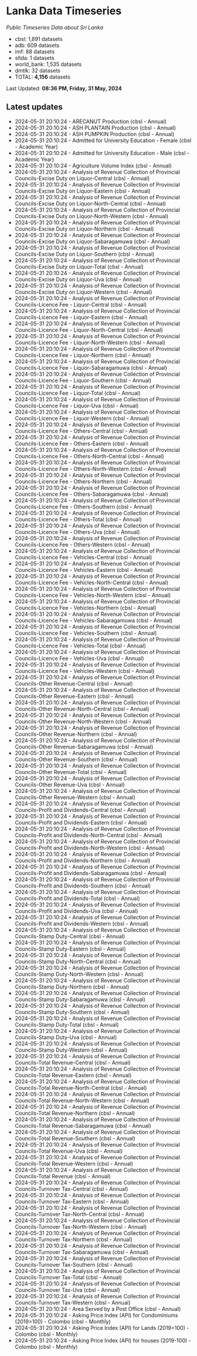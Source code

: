 # Lanka Data Timeseries
*Public Timeseries Data about Sri Lanka*

* cbsl: 1,891 datasets
* adb: 609 datasets
* imf: 88 datasets
* sltda: 1 datasets
* world_bank: 1,535 datasets
* dmtlk: 32 datasets
* TOTAL: **4,156** datasets

Last Updated: **08:36 PM, Friday, 31 May, 2024**

## Latest updates

* 2024-05-31 20:10:24 - ARECANUT Production (cbsl - Annual)
* 2024-05-31 20:10:24 - ASH PLANTAIN Production (cbsl - Annual)
* 2024-05-31 20:10:24 - ASH PUMPKIN Production (cbsl - Annual)
* 2024-05-31 20:10:24 - Admitted for University Education - Female (cbsl - Academic Year)
* 2024-05-31 20:10:24 - Admitted for University Education - Male (cbsl - Academic Year)
* 2024-05-31 20:10:24 - Agriculture Volume Index (cbsl - Annual)
* 2024-05-31 20:10:24 - Analysis of Revenue Collection of Provincial Councils-Excise Duty on Liquor-Central (cbsl - Annual)
* 2024-05-31 20:10:24 - Analysis of Revenue Collection of Provincial Councils-Excise Duty on Liquor-Eastern (cbsl - Annual)
* 2024-05-31 20:10:24 - Analysis of Revenue Collection of Provincial Councils-Excise Duty on Liquor-North-Central (cbsl - Annual)
* 2024-05-31 20:10:24 - Analysis of Revenue Collection of Provincial Councils-Excise Duty on Liquor-North-Western (cbsl - Annual)
* 2024-05-31 20:10:24 - Analysis of Revenue Collection of Provincial Councils-Excise Duty on Liquor-Northern (cbsl - Annual)
* 2024-05-31 20:10:24 - Analysis of Revenue Collection of Provincial Councils-Excise Duty on Liquor-Sabaragamuwa (cbsl - Annual)
* 2024-05-31 20:10:24 - Analysis of Revenue Collection of Provincial Councils-Excise Duty on Liquor-Southern (cbsl - Annual)
* 2024-05-31 20:10:24 - Analysis of Revenue Collection of Provincial Councils-Excise Duty on Liquor-Total (cbsl - Annual)
* 2024-05-31 20:10:24 - Analysis of Revenue Collection of Provincial Councils-Excise Duty on Liquor-Uva (cbsl - Annual)
* 2024-05-31 20:10:24 - Analysis of Revenue Collection of Provincial Councils-Excise Duty on Liquor-Western (cbsl - Annual)
* 2024-05-31 20:10:24 - Analysis of Revenue Collection of Provincial Councils-Licence Fee - Liquor-Central (cbsl - Annual)
* 2024-05-31 20:10:24 - Analysis of Revenue Collection of Provincial Councils-Licence Fee - Liquor-Eastern (cbsl - Annual)
* 2024-05-31 20:10:24 - Analysis of Revenue Collection of Provincial Councils-Licence Fee - Liquor-North-Central (cbsl - Annual)
* 2024-05-31 20:10:24 - Analysis of Revenue Collection of Provincial Councils-Licence Fee - Liquor-North-Western (cbsl - Annual)
* 2024-05-31 20:10:24 - Analysis of Revenue Collection of Provincial Councils-Licence Fee - Liquor-Northern (cbsl - Annual)
* 2024-05-31 20:10:24 - Analysis of Revenue Collection of Provincial Councils-Licence Fee - Liquor-Sabaragamuwa (cbsl - Annual)
* 2024-05-31 20:10:24 - Analysis of Revenue Collection of Provincial Councils-Licence Fee - Liquor-Southern (cbsl - Annual)
* 2024-05-31 20:10:24 - Analysis of Revenue Collection of Provincial Councils-Licence Fee - Liquor-Total (cbsl - Annual)
* 2024-05-31 20:10:24 - Analysis of Revenue Collection of Provincial Councils-Licence Fee - Liquor-Uva (cbsl - Annual)
* 2024-05-31 20:10:24 - Analysis of Revenue Collection of Provincial Councils-Licence Fee - Liquor-Western (cbsl - Annual)
* 2024-05-31 20:10:24 - Analysis of Revenue Collection of Provincial Councils-Licence Fee - Others-Central (cbsl - Annual)
* 2024-05-31 20:10:24 - Analysis of Revenue Collection of Provincial Councils-Licence Fee - Others-Eastern (cbsl - Annual)
* 2024-05-31 20:10:24 - Analysis of Revenue Collection of Provincial Councils-Licence Fee - Others-North-Central (cbsl - Annual)
* 2024-05-31 20:10:24 - Analysis of Revenue Collection of Provincial Councils-Licence Fee - Others-North-Western (cbsl - Annual)
* 2024-05-31 20:10:24 - Analysis of Revenue Collection of Provincial Councils-Licence Fee - Others-Northern (cbsl - Annual)
* 2024-05-31 20:10:24 - Analysis of Revenue Collection of Provincial Councils-Licence Fee - Others-Sabaragamuwa (cbsl - Annual)
* 2024-05-31 20:10:24 - Analysis of Revenue Collection of Provincial Councils-Licence Fee - Others-Southern (cbsl - Annual)
* 2024-05-31 20:10:24 - Analysis of Revenue Collection of Provincial Councils-Licence Fee - Others-Total (cbsl - Annual)
* 2024-05-31 20:10:24 - Analysis of Revenue Collection of Provincial Councils-Licence Fee - Others-Uva (cbsl - Annual)
* 2024-05-31 20:10:24 - Analysis of Revenue Collection of Provincial Councils-Licence Fee - Others-Western (cbsl - Annual)
* 2024-05-31 20:10:24 - Analysis of Revenue Collection of Provincial Councils-Licence Fee - Vehicles-Central (cbsl - Annual)
* 2024-05-31 20:10:24 - Analysis of Revenue Collection of Provincial Councils-Licence Fee - Vehicles-Eastern (cbsl - Annual)
* 2024-05-31 20:10:24 - Analysis of Revenue Collection of Provincial Councils-Licence Fee - Vehicles-North-Central (cbsl - Annual)
* 2024-05-31 20:10:24 - Analysis of Revenue Collection of Provincial Councils-Licence Fee - Vehicles-North-Western (cbsl - Annual)
* 2024-05-31 20:10:24 - Analysis of Revenue Collection of Provincial Councils-Licence Fee - Vehicles-Northern (cbsl - Annual)
* 2024-05-31 20:10:24 - Analysis of Revenue Collection of Provincial Councils-Licence Fee - Vehicles-Sabaragamuwa (cbsl - Annual)
* 2024-05-31 20:10:24 - Analysis of Revenue Collection of Provincial Councils-Licence Fee - Vehicles-Southern (cbsl - Annual)
* 2024-05-31 20:10:24 - Analysis of Revenue Collection of Provincial Councils-Licence Fee - Vehicles-Total (cbsl - Annual)
* 2024-05-31 20:10:24 - Analysis of Revenue Collection of Provincial Councils-Licence Fee - Vehicles-Uva (cbsl - Annual)
* 2024-05-31 20:10:24 - Analysis of Revenue Collection of Provincial Councils-Licence Fee - Vehicles-Western (cbsl - Annual)
* 2024-05-31 20:10:24 - Analysis of Revenue Collection of Provincial Councils-Other Revenue-Central (cbsl - Annual)
* 2024-05-31 20:10:24 - Analysis of Revenue Collection of Provincial Councils-Other Revenue-Eastern (cbsl - Annual)
* 2024-05-31 20:10:24 - Analysis of Revenue Collection of Provincial Councils-Other Revenue-North-Central (cbsl - Annual)
* 2024-05-31 20:10:24 - Analysis of Revenue Collection of Provincial Councils-Other Revenue-North-Western (cbsl - Annual)
* 2024-05-31 20:10:24 - Analysis of Revenue Collection of Provincial Councils-Other Revenue-Northern (cbsl - Annual)
* 2024-05-31 20:10:24 - Analysis of Revenue Collection of Provincial Councils-Other Revenue-Sabaragamuwa (cbsl - Annual)
* 2024-05-31 20:10:24 - Analysis of Revenue Collection of Provincial Councils-Other Revenue-Southern (cbsl - Annual)
* 2024-05-31 20:10:24 - Analysis of Revenue Collection of Provincial Councils-Other Revenue-Total (cbsl - Annual)
* 2024-05-31 20:10:24 - Analysis of Revenue Collection of Provincial Councils-Other Revenue-Uva (cbsl - Annual)
* 2024-05-31 20:10:24 - Analysis of Revenue Collection of Provincial Councils-Other Revenue-Western (cbsl - Annual)
* 2024-05-31 20:10:24 - Analysis of Revenue Collection of Provincial Councils-Profit and Dividends-Central (cbsl - Annual)
* 2024-05-31 20:10:24 - Analysis of Revenue Collection of Provincial Councils-Profit and Dividends-Eastern (cbsl - Annual)
* 2024-05-31 20:10:24 - Analysis of Revenue Collection of Provincial Councils-Profit and Dividends-North-Central (cbsl - Annual)
* 2024-05-31 20:10:24 - Analysis of Revenue Collection of Provincial Councils-Profit and Dividends-North-Western (cbsl - Annual)
* 2024-05-31 20:10:24 - Analysis of Revenue Collection of Provincial Councils-Profit and Dividends-Northern (cbsl - Annual)
* 2024-05-31 20:10:24 - Analysis of Revenue Collection of Provincial Councils-Profit and Dividends-Sabaragamuwa (cbsl - Annual)
* 2024-05-31 20:10:24 - Analysis of Revenue Collection of Provincial Councils-Profit and Dividends-Southern (cbsl - Annual)
* 2024-05-31 20:10:24 - Analysis of Revenue Collection of Provincial Councils-Profit and Dividends-Total (cbsl - Annual)
* 2024-05-31 20:10:24 - Analysis of Revenue Collection of Provincial Councils-Profit and Dividends-Uva (cbsl - Annual)
* 2024-05-31 20:10:24 - Analysis of Revenue Collection of Provincial Councils-Profit and Dividends-Western (cbsl - Annual)
* 2024-05-31 20:10:24 - Analysis of Revenue Collection of Provincial Councils-Stamp Duty-Central (cbsl - Annual)
* 2024-05-31 20:10:24 - Analysis of Revenue Collection of Provincial Councils-Stamp Duty-Eastern (cbsl - Annual)
* 2024-05-31 20:10:24 - Analysis of Revenue Collection of Provincial Councils-Stamp Duty-North-Central (cbsl - Annual)
* 2024-05-31 20:10:24 - Analysis of Revenue Collection of Provincial Councils-Stamp Duty-North-Western (cbsl - Annual)
* 2024-05-31 20:10:24 - Analysis of Revenue Collection of Provincial Councils-Stamp Duty-Northern (cbsl - Annual)
* 2024-05-31 20:10:24 - Analysis of Revenue Collection of Provincial Councils-Stamp Duty-Sabaragamuwa (cbsl - Annual)
* 2024-05-31 20:10:24 - Analysis of Revenue Collection of Provincial Councils-Stamp Duty-Southern (cbsl - Annual)
* 2024-05-31 20:10:24 - Analysis of Revenue Collection of Provincial Councils-Stamp Duty-Total (cbsl - Annual)
* 2024-05-31 20:10:24 - Analysis of Revenue Collection of Provincial Councils-Stamp Duty-Uva (cbsl - Annual)
* 2024-05-31 20:10:24 - Analysis of Revenue Collection of Provincial Councils-Stamp Duty-Western (cbsl - Annual)
* 2024-05-31 20:10:24 - Analysis of Revenue Collection of Provincial Councils-Total Revenue-Central (cbsl - Annual)
* 2024-05-31 20:10:24 - Analysis of Revenue Collection of Provincial Councils-Total Revenue-Eastern (cbsl - Annual)
* 2024-05-31 20:10:24 - Analysis of Revenue Collection of Provincial Councils-Total Revenue-North-Central (cbsl - Annual)
* 2024-05-31 20:10:24 - Analysis of Revenue Collection of Provincial Councils-Total Revenue-North-Western (cbsl - Annual)
* 2024-05-31 20:10:24 - Analysis of Revenue Collection of Provincial Councils-Total Revenue-Northern (cbsl - Annual)
* 2024-05-31 20:10:24 - Analysis of Revenue Collection of Provincial Councils-Total Revenue-Sabaragamuwa (cbsl - Annual)
* 2024-05-31 20:10:24 - Analysis of Revenue Collection of Provincial Councils-Total Revenue-Southern (cbsl - Annual)
* 2024-05-31 20:10:24 - Analysis of Revenue Collection of Provincial Councils-Total Revenue-Uva (cbsl - Annual)
* 2024-05-31 20:10:24 - Analysis of Revenue Collection of Provincial Councils-Total Revenue-Western (cbsl - Annual)
* 2024-05-31 20:10:24 - Analysis of Revenue Collection of Provincial Councils-Total Revenue (cbsl - Annual)
* 2024-05-31 20:10:24 - Analysis of Revenue Collection of Provincial Councils-Turnover Tax-Central (cbsl - Annual)
* 2024-05-31 20:10:24 - Analysis of Revenue Collection of Provincial Councils-Turnover Tax-Eastern (cbsl - Annual)
* 2024-05-31 20:10:24 - Analysis of Revenue Collection of Provincial Councils-Turnover Tax-North-Central (cbsl - Annual)
* 2024-05-31 20:10:24 - Analysis of Revenue Collection of Provincial Councils-Turnover Tax-North-Western (cbsl - Annual)
* 2024-05-31 20:10:24 - Analysis of Revenue Collection of Provincial Councils-Turnover Tax-Northern (cbsl - Annual)
* 2024-05-31 20:10:24 - Analysis of Revenue Collection of Provincial Councils-Turnover Tax-Sabaragamuwa (cbsl - Annual)
* 2024-05-31 20:10:24 - Analysis of Revenue Collection of Provincial Councils-Turnover Tax-Southern (cbsl - Annual)
* 2024-05-31 20:10:24 - Analysis of Revenue Collection of Provincial Councils-Turnover Tax-Total (cbsl - Annual)
* 2024-05-31 20:10:24 - Analysis of Revenue Collection of Provincial Councils-Turnover Tax-Uva (cbsl - Annual)
* 2024-05-31 20:10:24 - Analysis of Revenue Collection of Provincial Councils-Turnover Tax-Western (cbsl - Annual)
* 2024-05-31 20:10:24 - Area Served by a Post Office (cbsl - Annual)
* 2024-05-31 20:10:24 - Asking Price Index (API) for Condominiums (2019=100) - Colombo (cbsl - Monthly)
* 2024-05-31 20:10:24 - Asking Price Index (API) for Lands (2019=100) - Colombo (cbsl - Monthly)
* 2024-05-31 20:10:24 - Asking Price Index (API) for houses (2019-100) - Colombo (cbsl - Monthly)